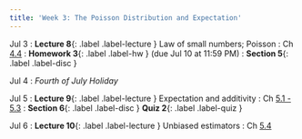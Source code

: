 ```yaml
---
title: 'Week 3: The Poisson Distribution and Expectation'
---
```


Jul 3
: **Lecture 8**{: .label .label-lecture } Law of small numbers; Poisson
    : Ch [4.4](http://stat88.org/textbook/content/Chapter_04/04_The_Poisson_Distribution.html)
: **Homework 3**{: .label .label-hw } (due Jul 10 at 11:59 PM)
: **Section 5**{: .label .label-disc }

Jul 4
: *Fourth of July Holiday*


Jul 5
: **Lecture 9**{: .label .label-lecture } Expectation and additivity
    : Ch [5.1 - 5.3](http://stat88.org/textbook/content/Chapter_05/00_Expectation.html)
: **Section 6**{: .label .label-disc } **Quiz 2**{: .label .label-quiz }

Jul 6
: **Lecture 10**{: .label .label-lecture } Unbiased estimators
    : Ch [5.4](http://stat88.org/textbook/content/Chapter_05/04_Unbiased_Estimators.html)